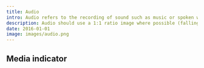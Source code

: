 ```yaml
---
title: Audio
intro: Audio refers to the recording of sound such as music or spoken word and are signposted by a media indicator.
description: Audio should use a 1:1 ratio image where possible (falling back to 16:9 image ratio), and must be accompanied with a rich media identifier with the ‘audio’ icon and duration. Please see ‘Duration’ for formats. Audio can be embedded in content cards or in the body of an article or story.
date: 2016-01-01
image: images/audio.png
---
```


## Media indicator
